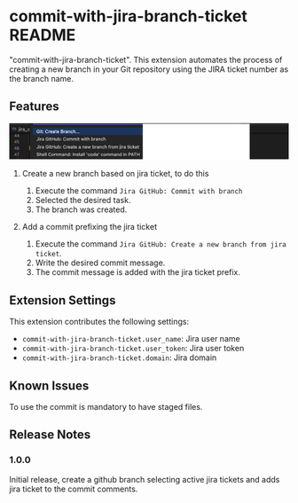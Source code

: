 # commit-with-jira-branch-ticket README

"commit-with-jira-branch-ticket". This extension automates the process of creating a new branch in your Git repository using the JIRA ticket number as the branch name.

## Features

![Extension options](images/options.png)

1. Create a new branch based on jira ticket, to do this 

    1. Execute the command `Jira GitHub: Commit with branch`
    2. Selected the desired task. 
    3. The branch was created. 

2. Add a commit prefixing the jira ticket 
    1. Execute the command `Jira GitHub: Create a new branch from jira ticket`.
    2. Write the desired commit message.
    3. The commit message is added with the jira ticket prefix.


## Extension Settings


This extension contributes the following settings:

* `commit-with-jira-branch-ticket.user_name`: Jira user name
* `commit-with-jira-branch-ticket.user_token`: Jira user token
* `commit-with-jira-branch-ticket.domain`: Jira domain

## Known Issues

To use the commit is mandatory to have staged files.
## Release Notes

### 1.0.0

Initial release, create a github branch selecting active jira tickets and adds jira ticket to the commit comments.